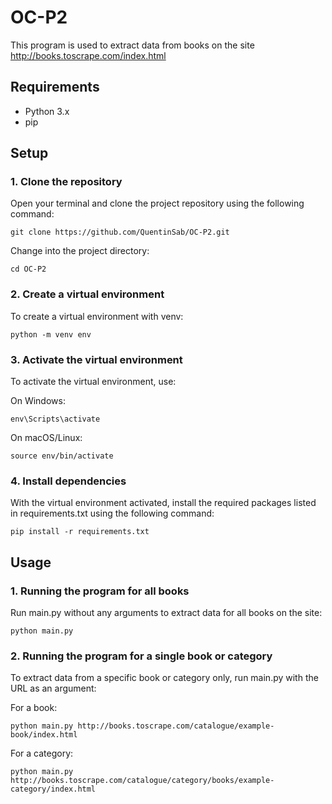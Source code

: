 # OC-P2

This program is used to extract data from books on the site http://books.toscrape.com/index.html

## Requirements

- Python 3.x
- pip

## Setup

### 1. Clone the repository

Open your terminal and clone the project repository using the following command:

    git clone https://github.com/QuentinSab/OC-P2.git

Change into the project directory:

    cd OC-P2

### 2. Create a virtual environment

To create a virtual environment with venv:

    python -m venv env

### 3. Activate the virtual environment

To activate the virtual environment, use:

On Windows:

    env\Scripts\activate

On macOS/Linux:

    source env/bin/activate

### 4. Install dependencies

With the virtual environment activated, install the required packages listed in requirements.txt using the following command:

    pip install -r requirements.txt

## Usage

### 1. Running the program for all books

Run main.py without any arguments to extract data for all books on the site:

    python main.py

### 2. Running the program for a single book or category

To extract data from a specific book or category only, run main.py with the URL as an argument:

For a book:

    python main.py http://books.toscrape.com/catalogue/example-book/index.html

For a category:

    python main.py http://books.toscrape.com/catalogue/category/books/example-category/index.html